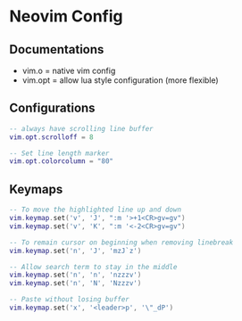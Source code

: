 # Neovim Config

## Documentations
- vim.o = native vim config
- vim.opt = allow lua style configuration (more flexible)

## Configurations
```lua
-- always have scrolling line buffer
vim.opt.scrolloff = 8

-- Set line length marker
vim.opt.colorcolumn = "80"
```

## Keymaps
```lua
-- To move the highlighted line up and down
vim.keymap.set('v', 'J', ":m '>+1<CR>gv=gv")
vim.keymap.set('v', 'K', ":m '<-2<CR>gv=gv")

-- To remain cursor on beginning when removing linebreak
vim.keymap.set('n', 'J', 'mzJ`z')

-- Allow search term to stay in the middle
vim.keymap.set('n', 'n', 'nzzzv')
vim.keymap.set('n', 'N', 'Nzzzv')

-- Paste without losing buffer
vim.keymap.set('x', '<leader>p', '\"_dP')

```
